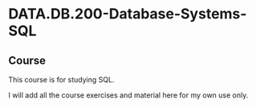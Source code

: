 # DATA.DB.200-Database-Systems-SQL

## Course

This course is for studying SQL.

I will add all the course exercises and material here for my own use only.

